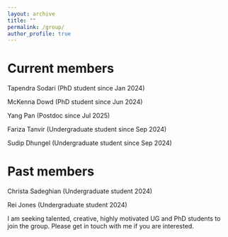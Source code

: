 ```yaml
---
layout: archive
title: ""
permalink: /group/
author_profile: true
---
```


Current members
======

Tapendra Sodari (PhD student since Jan 2024)

McKenna Dowd (PhD student since Jun 2024)

Yang Pan (Postdoc since Jul 2025)

Fariza Tanvir (Undergraduate student since Sep 2024)

Sudip Dhungel (Undergraduate student since Sep 2024)

Past members
======
Christa Sadeghian (Undergraduate student 2024)

Rei Jones (Undergraduate student 2024)

I am seeking talented, creative, highly motivated UG and PhD students to join the group. Please get in touch with me if you are interested.
